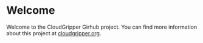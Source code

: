 # Welcome

Welcome to the CloudGripper Girhub project. You can find more information about this project at [cloudgripper.org](http://cloudgripper.org).

